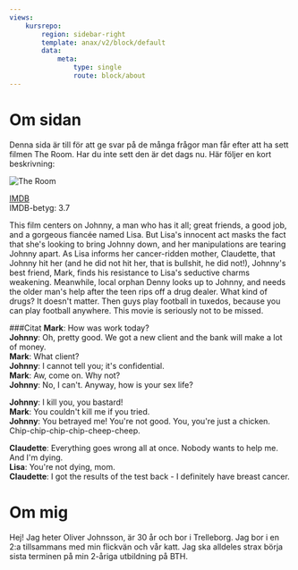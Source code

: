 ```yaml
---
views:
    kursrepo:
        region: sidebar-right
        template: anax/v2/block/default
        data:
            meta:
                type: single
                route: block/about
---
```

Om sidan
=========================

Denna sida är till för att ge svar på de många frågor man får efter att ha sett filmen The Room. Har du inte sett den är det dags nu. Här följer en kort beskrivning:

![The Room](https://m.media-amazon.com/images/M/MV5BYjEzN2FlYmYtNDkwMC00NGFkLWE5ODctYmE5NmYxNzE2MmRiXkEyXkFqcGdeQXVyMjMwODc5Mw@@._V1_.jpg)

[IMDB](https://www.imdb.com/title/tt0368226/?ref_=fn_al_tt_1)  
IMDB-betyg: 3.7

This film centers on Johnny, a man who has it all; great friends, a good job, and a gorgeous fiancée named Lisa. But Lisa's innocent act masks the fact that she's looking to bring Johnny down, and her manipulations are tearing Johnny apart. As Lisa informs her cancer-ridden mother, Claudette, that Johnny hit her (and he did not hit her, that is bullshit, he did not!), Johnny's best friend, Mark, finds his resistance to Lisa's seductive charms weakening. Meanwhile, local orphan Denny looks up to Johnny, and needs the older man's help after the teen rips off a drug dealer. What kind of drugs? It doesn't matter. Then guys play football in tuxedos, because you can play football anywhere. This movie is seriously not to be missed.

###Citat
**Mark**: How was work today?  
**Johnny**: Oh, pretty good. We got a new client and the bank will make a lot of money.  
**Mark**: What client?  
**Johnny**: I cannot tell you; it's confidential.  
**Mark**: Aw, come on. Why not?  
**Johnny**: No, I can't. Anyway, how is your sex life?  


**Johnny**: I kill you, you bastard!  
**Mark**: You couldn't kill me if you tried.  
**Johnny**: You betrayed me! You're not good. You, you're just a chicken. Chip-chip-chip-chip-cheep-cheep.  

**Claudette**: Everything goes wrong all at once. Nobody wants to help me. And I'm dying.  
**Lisa**: You're not dying, mom.  
**Claudette**: I got the results of the test back - I definitely have breast cancer.  


Om mig
=========================

Hej! Jag heter Oliver Johnsson, är 30 år och bor i Trelleborg. Jag bor i en 2:a tillsammans med min flickvän och vår katt. Jag ska alldeles strax börja sista terminen på min 2-åriga utbildning på BTH.
